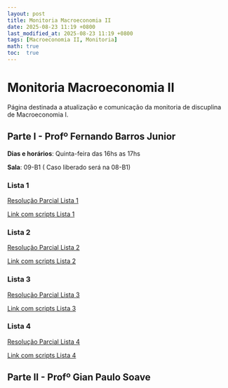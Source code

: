 ```yaml
---
layout: post
title: Monitoria Macroeconomia II
date: 2025-08-23 11:19 +0800
last_modified_at: 2025-08-23 11:19 +0800
tags: [Macroeconomia II, Monitoria]
math: true
toc:  true
---
```


# Monitoria Macroeconomia II

Página destinada a atualização e comunicação da monitoria de discuplina de Macroeconomia I.

## Parte I - Profº Fernando Barros Junior

**Dias e horários**: Quinta-feira das 16hs as 17hs

**Sala**: 09-B1 ( Caso liberado será na 08-B1)

### Lista 1

[Resolução Parcial Lista 1](/pdf/macro_2/Lista_1___Macro_2.pdf)

[Link com scripts Lista 1](https://github.com/yuripassuelo/yuripassuelo.github.io/tree/main/macro_2/lista_1)

### Lista 2

[Resolução Parcial Lista 2](/pdf/macro_2/Lista_2___Macro_2.pdf)

[Link com scripts Lista 2](https://github.com/yuripassuelo/yuripassuelo.github.io/tree/main/macro_2/lista_2)

### Lista 3

[Resolução Parcial Lista 3](/pdf/macro_2/Lista_3___Macro_2.pdf)

[Link com scripts Lista 3](https://github.com/yuripassuelo/yuripassuelo.github.io/tree/main/macro_2/lista_3)

### Lista 4


[Resolução Parcial Lista 4](/pdf/macro_2/Lista_4___Macro_2.pdf)

[Link com scripts Lista 4](https://github.com/yuripassuelo/yuripassuelo.github.io/tree/main/macro_2/lista_4)


## Parte II - Profº Gian Paulo Soave
